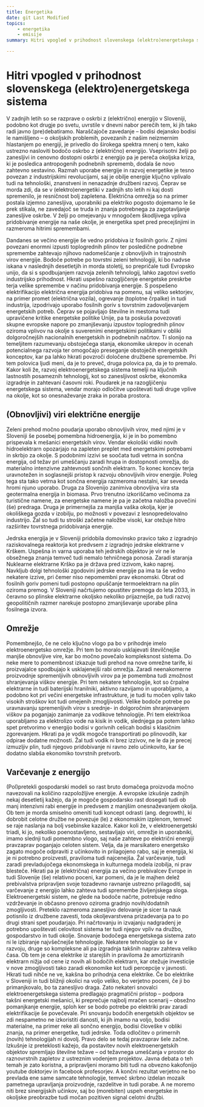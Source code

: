 ```yaml
---
title: Energetika
date: git Last Modified
topics:
    - energetika
    - emisije
summary: Hitri vpogled v prihodnost slovenskega (elektro)energetskega sistema

---
```

# Hitri vpogled v prihodnost slovenskega (elektro)energetskega sistema

V zadnjih letih so se razprave o oskrbi z (električno) energijo v Sloveniji, podobno kot drugje po svetu, uvrstile v dnevni nabor perečih tem, ki jih tako radi javno (pre)debatiramo. Naraščajoče zavedanje – bodisi dejansko bodisi le namišljeno – o okoljskih problemih, povezanih z našim neizmernim hlastanjem po energiji, je privedlo do širokega spektra mnenj o tem, kako ustrezno nasloviti bodočo oskrbo z (električno) energijo. Vseprisotni želji po zanesljivi in cenovno dostopni oskrbi z energijo pa je pereča okoljska kriza, ki je posledica antropogenih podnebnih sprememb, dodala še novo zahtevno sestavino. Razmah uporabe energije in razvoj energetike je tesno povezan z industrijskimi revolucijami, saj je obilje energije ključno vplivalo tudi na tehnološki, znanstveni in nenazadnje družbeni razvoj. Čeprav se morda zdi, da se v (elektro)energetiki v zadnjih sto letih ni kaj dosti spremenilo, je resničnost bolj zapletena. Električna omrežja so na primer postala izjemno zanesljiva, uporabniki pa elektriko pogosto dojemamo le še prek stikala, ne zavedajoč se truda in znanja potrebnega za zagotavljanje zanesljive oskrbe. V želji po omejevanju v mnogočem škodljivega vpliva pridobivanje energije na naše okolje, je energetika spet pred precejšnjimi in razmeroma hitrimi spremembami. 

Dandanes se večino energije še vedno pridobiva iz fosilnih goriv. Z njimi povezani enormni izpusti toplogrednih plinov ter posledične podnebne spremembe zahtevajo njihovo nadomeščanje z obnovljivih in trajnostnih virov energije. Bodoče potrebe po tovrstni zeleni tehnologiji, ki bo nadvse iskana v naslednjih desetletjih in morda stoletij, so prepričale tudi Evropsko unijo, da si s spodbujanjem razvoja zelenih tehnologij, lahko zagotovi svetlo industrijsko prihodnost. Hkrati uspešno razogljičenje energetske preskrbe terja velike spremembe v načinu pridobivanja energije. S pospešeno elektrifikacijo električna energija pridobiva na pomenu, saj veliko sektorjev, na primer promet (električna vozila), ogrevanje (toplotne črpalke) in tudi industrija, izpodrivajo uporabo fosilnih goriv s tovrstnim zadovoljevanjem energetskih potreb. Čeprav se pojavljajo številne in mestoma tudi upravičene kritike energetske politike Unije, pa ta poskuša povezovati skupne evropske napore po zmanjševanju izpustov toplogrednih plinov oziroma vplivov na okolje s suverenimi energetskimi politikami v obliki dolgoročnejših nacionalnih energetskih in podnebnih načrtov. Ti slonijo na temeljitem razumevanju obstoječega stanja, ekonomike ukrepov in ocenah potencialnega razvoja ter omogočajo preseganje obstoječih energetskih konceptov, kar pa lahko hkrati povzroči določene družbene spremembe. Pri tem polovica ljudi meni, da je to preveč, druga polovica pa, da je to premalo. Kakor koli že, razvoj elektroenergetskega sistema temelji na ključnih lastnostih posameznih tehnologij, kot so zanesljivost oskrbe, ekonomika izgradnje in zahtevani časovni roki. Poudarek je na razogljičenju energetskega sistema, vendar morajo odločitve upoštevati tudi druge vplive na okolje, kot so onesnaževanje zraka in poraba prostora.

## (Obnovljivi) viri električne energije
Zeleni prehod močno poudarja uporabo obnovljivih virov, med njimi je v Sloveniji še posebej pomembna hidroenergija, ki je in bo pomembno prispevala k mešanici energetskih virov. Vendar ekološki vidiki novih hidroelektrarn opozarjajo na zapleten preplet med energetskimi potrebami in skrbjo za okolje. S podobnimi izzivi se soočata tudi vetrna in sončna energija, od težav pri umeščanju zaradi hrupa in dostopnosti omrežja, do materialno intenzivne zahtevnosti sončnih elektrarn. To konec koncev terja uravnotežen in soglasnejši pristop k razvoju obnovljivih virov energije. Poleg tega sta tako vetrna kot sončna energija razmeroma nestalni, kar seveda hromi njuno uporabo. Druga za Slovenijo zanimiva obnovljiva vira sta geotermalna energija in biomasa. Prvo trenutno izkoriščamo večinoma za turistične namene, za energetske namene je pa je začetna naložba povečini (še) predraga. Druga je primernejša za manjša vaška okolja, kjer je okoliškega gozda v izobilju, po možnosti v povezavi z lesnopredelovalno industrijo. Žal so tudi tu stroški začetne naložbe visoki, kar otežuje hitro razširitev tovrstnega pridobivanja energije.

Jedrska energija je v Sloveniji pridobila domovinsko pravico tako z izgradnjo raziskovalnega reaktorja kot predvsem z izgradnjo jedrske elektrarne v Krškem. Uspešna in varna uporaba teh jedrskih objektov je vir ne le obsežnega znanja temveč tudi nemalo tehničnega ponosa. Zaradi staranja Nuklearne elektrarne Krško pa je država pred izzivom, kako naprej. Navkljub dolgi tehnološki zgodovini jedrske energije pa ima ta še vedno nekatere izzive, pri čemer niso nepomembni prav ekonomski. Obrat od fosilnih goriv pomeni tudi postopno opuščanje termoelektrarn na plin oziroma premog. V Sloveniji načrtujemo opustitev  premoga do leta 2033, in čeravno so plinske elektrarne okoljsko nekoliko prijaznejše, pa tudi razvoj geopolitičnih razmer narekuje postopno zmanjševanje uporabe plina fosilnega izvora. 
## Omrežje
Pomembnejšo, če ne celo ključno vlogo pa bo v prihodnje imelo elektroenergetsko omrežje. Pri tem bo moralo usklajevati številčnejše manjše obnovljive vire, kar bo močno povečalo kompleksnost sistema. Do neke mere to pomembnost izkazuje tudi prehod na nove omrežne tarife, ki proizvajalce spodbujajo k usklajenejši rabi omrežja. Zaradi neenakomerne proizvodnje spremenljivih obnovljivih virov pa je pomembna tudi zmožnost shranjevanja viškov energije. Pri tem nekatere tehnologije, kot so črpalne elektrarne in tudi baterijski hranilniki, aktivno razvijamo in uporabljamo, a podobno kot pri večini energetske infrastrukture, je tudi tu močen vpliv tako visokih stroškov kot tudi omejenih zmogljivosti. Velike bodoče potrebe po uravnavanju spremenljivih virov s srednje- in dolgoročnim shranjevanjem viškov pa poganjajo zanimanje za vodikove tehnologije. Pri tem elektrikoa uporabljamo za elektrolizo vode na kisik in vodik, slednjega pa potem lahko spet pretvorimo v energijo bodisi v gorivnih celicah bodisi s klasičnim zgorevanjem. Hkrati pa je vodik mogoče transportirati po plinovodih, kar odpirae dodatne možnosti. Žal tudi vodik ni brez izzivov, ne le da je precej izmuzljiv plin, tudi njegovo pridobivanje ni ravno zelo učinkovito, kar še dodatno slabša ekonomiko tovrstnih pretvorb. 
## Varčevanje z energijo
(Pol)pretekli gospodarski modeli so rast bruto domačega proizvoda močno navezovali na količino razpoložljive energije. A evropske izkušnje zadnjih nekaj desetletij kažejo, da je mogoče gospodarsko rast dosegati tudi ob manj intenzivni rabi energije in predvsem z manjšim onesnaževanjem okolja. Ob tem je morda smiselno omeniti tudi koncept odrasti (ang. degrowth), ki dobrobit celotne družbe ne povezuje (le) z ekonomskim izplenom, temveč se raje naslanja na bolj vsebinske kazalce. Kakor koli že, v elektroenergetski triadi, ki jo, nekoliko poenostavljeno, sestavljajo viri, omrežje in uporabniki, imamo slednji tudi pomembno vlogo, saj naše zahteve po električni energiji pravzaprav poganjajo celoten sistem. Velja, da je marsikatero energetsko zagato mogoče odpraviti z učinkovito in prilagojeno rabo, saj je energija, ki je ni potrebno proizvesti, praviloma tudi najcenejša. Žal varčevanje, tudi zaradi prevladujočega ekonomskega in kulturnega modela izobilja, ni prav blesteče. Hkrati pa je (električna) energija za večino prebivalcev Evrope in tudi Slovenije (še) relativno poceni, kar pomeni, da je le majhen delež prebivalstva pripravljen svoje tozadevno ravnanje ustrezno prilagoditi, saj varčevanje z energijo lahko zahteva tudi spremembe življenjskega sloga. 
Elektroenergetski sistem, ne glede na bodoče načrte, potrebuje redno vzdrževanje in občasno prenovo oziroma gradnjo novih/dodatnih zmogljivosti. Preteklo razmeroma zanesljivo delovanje je sicer ta nauk potisnilo iz družbene zavesti, toda okoljevarstvena prizadevanja pa to po drugi strani spet poudarjajo. Pri načrtovanju in izvajanju nadgradenj je potrebno upoštevati celovitost sistema ter tudi njegov vpliv na družbo, gospodarstvo in tudi okolje. Snovanje bodočega energetskega sistema zato ni le izbiranje najvšečnejše tehnologije. Nekatere tehnologije so še v razvoju, druge so kompleksne ali pa izgradnja takšnih naprav zahteva veliko časa. Ob tem je cena elektrike iz starejših in praviloma že amortiziranih elektrarn nižja od cene iz novih ali bodočih elektrarn, kar otežuje investicije v nove zmogljivosti tako zaradi ekonomike kot tudi percepcije v javnosti. Hkrati tudi nihče ne ve, kakšna bo prihodnja cena elektrike. Če bo elektrike v Sloveniji in tudi bližnji okolici na voljo veliko, bo verjetno poceni, če ji bo primanjkovalo, bo ta zanesljivo draga. Zato nekateri snovalci elektroenergetskega sistema predlagajo pragmatični pristop – podpora takšni energetski mešanici, ki preprečuje najbolj mračen scenarij – obsežno pomanjkanje energije, sploh ker se bodo potrebe po elektriki prav zaradi elektrifikacije še povečevale. Pri snovanju bodočih energetskih objektov se zdi nespametno ne izkoristiti danosti, ki jih imamo na voljo, bodisi materialne, na primer reke ali sončno energijo, bodisi človeške v obliki znanja, na primer energetike, tudi jedrske. 
Toda odločitev o primernih (novih) tehnologijah ni dovolj. Pravo delo se tedaj pravzaprav šele začne. Izkušnje iz preteklosti kažejo, da postavitev novih elektroenergetskih objektov spremljajo številne težave – od težavnega umeščanja v prostor do raznovrstnih zapletov z ustreznim vodenjem projektov.  Javna debata o teh temah je zato koristna, a pripravljeni moramo biti tudi na obvezno kakofonijo youtube doktorjev in facebook profesorjev. A končni rezultat verjetno ne bo prevlada ene same samcate tehnologije, temveč skrbno izdelan mozaik pametnega upravljanja proizvodnje, razdelitve in tudi porabe. A ne moremo niti brez sinergijskih učinkov, saj bo (morebiten) uspeh energetske in okoljske preobrazbe tudi močan pozitiven signal celotni družbi. 
